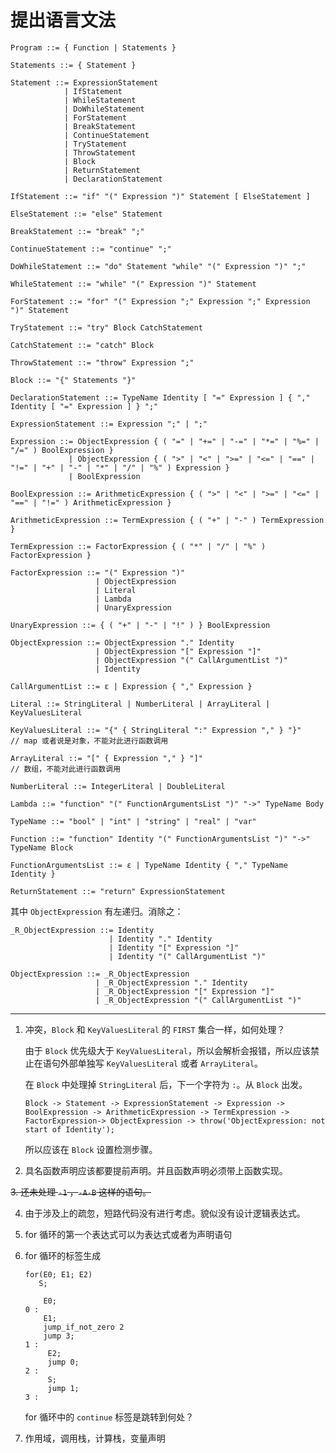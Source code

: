 # 提出语言文法

```
Program ::= { Function | Statements }

Statements ::= { Statement }

Statement ::= ExpressionStatement
            | IfStatement
            | WhileStatement
            | DoWhileStatement
            | ForStatement
            | BreakStatement
            | ContinueStatement
            | TryStatement
            | ThrowStatement
            | Block
            | ReturnStatement
            | DeclarationStatement

IfStatement ::= "if" "(" Expression ")" Statement [ ElseStatement ]

ElseStatement ::= "else" Statement

BreakStatement ::= "break" ";"

ContinueStatement ::= "continue" ";"

DoWhileStatement ::= "do" Statement "while" "(" Expression ")" ";"

WhileStatement ::= "while" "(" Expression ")" Statement

ForStatement ::= "for" "(" Expression ";" Expression ";" Expression ")" Statement

TryStatement ::= "try" Block CatchStatement

CatchStatement ::= "catch" Block

ThrowStatement ::= "throw" Expression ";"

Block ::= "{" Statements "}"

DeclarationStatement ::= TypeName Identity [ "=" Expression ] { "," Identity [ "=" Expression ] } ";"

ExpressionStatement ::= Expression ";" | ";"

Expression ::= ObjectExpression { ( "=" | "+=" | "-=" | "*=" | "%=" | "/=" ) BoolExpression }
             | ObjectExpression { ( ">" | "<" | ">=" | "<=" | "==" | "!=" | "+" | "-" | "*" | "/" | "%" ) Expression }
             | BoolExpression

BoolExpression ::= ArithmeticExpression { ( ">" | "<" | ">=" | "<=" | "==" | "!=" ) ArithmeticExpression }

ArithmeticExpression ::= TermExpression { ( "+" | "-" ) TermExpression }

TermExpression ::= FactorExpression { ( "*" | "/" | "%" ) FactorExpression }

FactorExpression ::= "(" Expression ")"
                   | ObjectExpression
                   | Literal
                   | Lambda
                   | UnaryExpression

UnaryExpression ::= { ( "+" | "-" | "!" ) } BoolExpression

ObjectExpression ::= ObjectExpression "." Identity
                   | ObjectExpression "[" Expression "]"
                   | ObjectExpression "(" CallArgumentList ")"
                   | Identity

CallArgumentList ::= ε | Expression { "," Expression }

Literal ::= StringLiteral | NumberLiteral | ArrayLiteral | KeyValuesLiteral

KeyValuesLiteral ::= "{" { StringLiteral ":" Expression "," } "}"           // map 或者说是对象，不能对此进行函数调用

ArrayLiteral ::= "[" { Expression "," } "]"                                 // 数组，不能对此进行函数调用

NumberLiteral ::= IntegerLiteral | DoubleLiteral

Lambda ::= "function" "(" FunctionArgumentsList ")" "->" TypeName Body

TypeName ::= "bool" | "int" | "string" | "real" | "var"

Function ::= "function" Identity "(" FunctionArgumentsList ")" "->" TypeName Block

FunctionArgumentsList ::= ε | TypeName Identity { "," TypeName Identity }

ReturnStatement ::= "return" ExpressionStatement

```

其中 `ObjectExpression` 有左递归。消除之：

```
_R_ObjectExpression ::= Identity
                      | Identity "." Identity
                      | Identity "[" Expression "]"
                      | Identity "(" CallArgumentList ")"

ObjectExpression ::= _R_ObjectExpression
                   | _R_ObjectExpression "." Identity
                   | _R_ObjectExpression "[" Expression "]"
                   | _R_ObjectExpression "(" CallArgumentList ")"
```

---

1. 冲突，`Block` 和 `KeyValuesLiteral` 的 `FIRST` 集合一样，如何处理？

    由于 `Block` 优先级大于 `KeyValuesLiteral`，所以会解析会报错，所以应该禁止在语句外部单独写 `KeyValuesLiteral` 或者 `ArrayLiteral`。

    在 `Block` 中处理掉 `StringLiteral` 后，下一个字符为 `:`。从 `Block` 出发。

    `Block -> Statement -> ExpressionStatement -> Expression -> BoolExpression -> ArithmeticExpression -> TermExpression -> FactorExpression-> ObjectExpression -> throw('ObjectExpression: not start of Identity');`

    所以应该在 `Block` 设置检测步骤。

2. 具名函数声明应该都要提前声明。并且函数声明必须带上函数实现。

~~3. 还未处理 `-1` ，`-A-B` 这样的语句。~~

4. 由于涉及上的疏忽，短路代码没有进行考虑。貌似没有设计逻辑表达式。

5. for 循环的第一个表达式可以为表达式或者为声明语句

6. for 循环的标签生成

    ```
    for(E0; E1; E2)
       S;

        E0;
    0 :
        E1;
        jump_if_not_zero 2
        jump 3;
    1 :
         E2;
         jump 0;
    2 :
         S;
         jump 1;
    3 :
    ```

    for 循环中的 `continue` 标签是跳转到何处？

6. 作用域，调用栈，计算栈，变量声明
